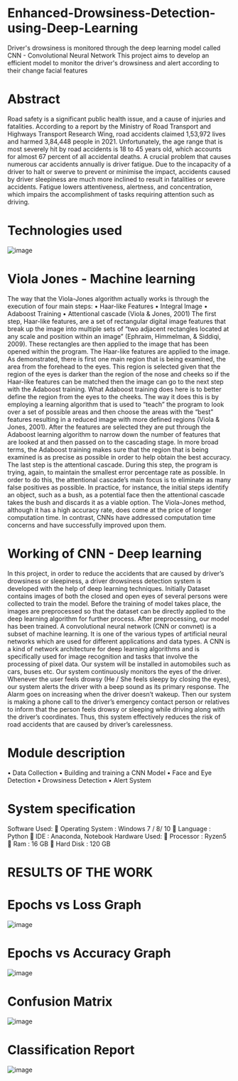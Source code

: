 # Enhanced-Drowsiness-Detection-using-Deep-Learning
Driver's drowsiness is monitored through the deep learning model called CNN - Convolutional Neural Network
This project aims to develop an efficient model to monitor the driver's drowsiness and alert according to their change facial features

# Abstract
  Road safety is a significant public health issue, and a cause of injuries and fatalities. According to a report by the 
Ministry of Road Transport and Highways Transport Research Wing, road accidents claimed 1,53,972 lives and harmed 3,84,448 people 
in 2021. Unfortunately, the age range that is most severely hit by road accidents is 18 to 45 years old, which accounts for almost
67 percent of all accidental deaths.
	A crucial problem that causes numerous car accidents annually is driver fatigue. Due to the incapacity of a driver to halt or swerve to
prevent or minimise the impact, accidents caused by driver sleepiness are much more inclined to result in fatalities or severe accidents. Fatigue 
lowers attentiveness, alertness, and concentration, which impairs the accomplishment of tasks requiring attention such as driving.

# Technologies used
![image](https://github.com/jerutae/Enhanced-Drowsiness-Detection-using-Deep-Learning/assets/91835091/17a83d38-393a-4067-bbe2-d1e85a59ac5f)

# Viola Jones - Machine learning
The way that the Viola-Jones algorithm actually works is through the execution of four main steps: 
•	Haar-like Features
•	Integral Image
•	Adaboost Training
•	Attentional cascade (Viola & Jones, 2001)
	The first step, Haar-like features, are a set of rectangular digital image features that break up the image into multiple sets of “two adjacent rectangles located at any scale and position within an image” (Ephraim, Himmelman, & Siddiqi, 2009). These rectangles are then applied to the image that has been opened within the program. 
	The Haar-like features are applied to the image. As demonstrated, there is first one main region that is being examined, the area from the forehead to the eyes. This region is selected given that the region of the eyes is darker than the region of the nose and cheeks so if the Haar-like features can be matched then the image can go to the next step with the Adaboost training. What Adaboost training does here is to better define the region from the eyes to the cheeks. The way it does this is by employing a learning algorithm that is used to “teach” the program to look over a set of possible areas and then choose the areas with the “best” features resulting in a reduced image with more defined regions (Viola & Jones, 2001). 
	After the features are selected they are put through the Adaboost learning algorithm to narrow down the number of features that are looked at and then passed on to the cascading stage. In more broad terms, the Adaboost training makes sure that the region that is being examined is as precise as possible in order to help obtain the best accuracy. The last step is the attentional cascade. During this step, the program is trying, again, to maintain the smallest error percentage rate as possible. In order to do this, the attentional cascade’s main focus is to eliminate as many false positives as possible. In practice, for instance, the initial steps identify an object, such as a bush, as a potential face then the attentional cascade takes the bush and discards it as a viable option. 
	The Viola-Jones method, although it has a high accuracy rate, does come at the price of longer computation time. In contrast, CNNs have addressed computation time concerns and have successfully improved upon them.
 
# Working of CNN - Deep learning
In this project, in order to reduce the accidents that are caused by driver’s drowsiness or sleepiness, a driver drowsiness detection system is developed with the help of deep learning techniques. Initially Dataset contains images of both the closed and open eyes of several persons were collected to train the model. Before the training of model takes place, the images are preprocessed so that the dataset can be directly applied to the deep learning algorithm for further process. After preprocessing, our model has been trained. A convolutional neural network (CNN or convnet) is a subset of machine learning. It is one of the various types of artificial neural networks which are used for different applications and data types. A CNN is a kind of network architecture for deep learning algorithms and is specifically used for image recognition and tasks that involve the processing of pixel data. Our system will be installed in automobiles such as cars, buses etc. Our system continuously monitors the eyes of the driver. Whenever the user feels drowsy (He / She feels sleepy by closing the eyes), our system alerts the driver with a beep sound as its primary response. The Alarm goes on increasing when the driver doesn’t wakeup. Then our system is making a phone call to the driver’s emergency contact person or relatives to inform that the person feels drowsy or sleeping while driving along with the driver’s coordinates. Thus, this system effectively reduces the risk of road accidents that are caused by driver’s carelessness.

# Module description
•	Data Collection
•	Building and training a CNN Model
•	Face and Eye Detection
•	Drowsiness Detection
•	Alert System

# System specification
Software Used: 
	Operating System	:	Windows 7 / 8/ 10
	Language		:	Python
	IDE			:	Anaconda, Notebook
Hardware Used: 
	Processor		:	Ryzen5
	Ram			:	16 GB
	Hard Disk		:	120 GB

# RESULTS OF THE WORK

# Epochs vs Loss Graph

![image](https://github.com/jerutae/Enhanced-Drowsiness-Detection-using-Deep-Learning/assets/91835091/94b1572f-a82b-46ca-9405-c4db0ef6e720)

# Epochs vs Accuracy Graph

![image](https://github.com/jerutae/Enhanced-Drowsiness-Detection-using-Deep-Learning/assets/91835091/ae7bd151-64d0-4c21-987c-e19b05016cb1)


# Confusion Matrix

![image](https://github.com/jerutae/Enhanced-Drowsiness-Detection-using-Deep-Learning/assets/91835091/47f33610-037b-4634-98be-7144d1dd07f7)


# Classification Report

![image](https://github.com/jerutae/Enhanced-Drowsiness-Detection-using-Deep-Learning/assets/91835091/3d3a2d7c-8f4a-41fa-91d6-bf330f64dfd7)


